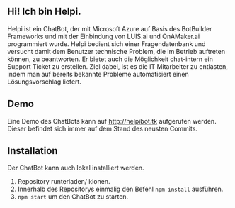 ## Hi! Ich bin Helpi.

Helpi ist ein ChatBot, der mit Microsoft Azure auf Basis des BotBuilder Frameworks und mit der Einbindung von LUIS.ai und QnAMaker.ai programmiert wurde.
Helpi bedient sich einer Fragendatenbank und versucht damit dem Benutzer technische Problem, die im Betrieb auftreten können, zu beantworten. Er bietet auch die Möglichkeit chat-intern ein Support Ticket zu erstellen.
Ziel dabei, ist es die IT Mitarbeiter zu entlasten, indem man auf bereits bekannte Probleme automatisiert einen Lösungsvorschlag liefert.

## Demo

Eine Demo des ChatBots kann auf http://helpibot.tk aufgerufen werden. Dieser befindet sich immer auf dem Stand des neusten Commits.

## Installation

Der ChatBot kann auch lokal installiert werden.

1. Repository runterladen/ klonen.
2. Innerhalb des Repositorys einmalig den Befehl `npm install` ausführen.
3. `npm start` um den ChatBot zu starten.
